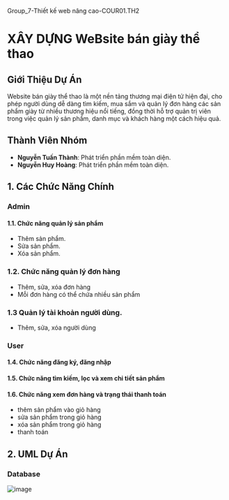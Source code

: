 Group_7-Thiết kế web nâng cao-COUR01.TH2
# XÂY DỰNG WeBsite bán giày thể thao
## Giới Thiệu Dự Án
Website bán giày thể thao là một nền tảng thương mại điện tử hiện đại, cho phép người dùng dễ dàng tìm kiếm, mua sắm và quản lý đơn hàng các sản phẩm giày từ nhiều thương hiệu nổi tiếng, đồng thời hỗ trợ quản trị viên trong việc quản lý sản phẩm, danh mục và khách hàng một cách hiệu quả.
## Thành Viên Nhóm
- **Nguyễn Tuấn Thành**: Phát triển phần mềm toàn diện.
- **Nguyễn Huy Hoàng**: Phát triển phần mềm toàn diện.
## 1. Các Chức Năng Chính
### Admin
#### 1.1. Chức năng quản lý sản phẩm
-  Thêm sản phẩm.
-  Sửa sản phẩm.
-  Xóa sản phẩm.
### 1.2. Chức năng quản lý đơn hàng
- Thêm, sửa, xóa đơn hàng
- Mỗi đơn hàng có thể chứa nhiều sản phẩm
### 1.3 Quản lý tài khoản người dùng.
- Thêm, sửa, xóa người dùng
### User
#### 1.4. Chức năng đăng ký, đăng nhập
#### 1.5. Chức năng tìm kiếm, lọc và xem chi tiết sản phẩm
#### 1.6. Chức năng xem đơn hàng và trạng thái thanh toán
- thêm sản phẩm vào giỏ hàng
- sửa sản phẩm trong  giỏ hàng
- xóa sản phẩm trong  giỏ hàng
- thanh toán
## 2. UML Dự Án
### Database
![image](https://github.com/user-attachments/assets/9059466e-84f8-47a5-a5fa-a5b3301837cd)
